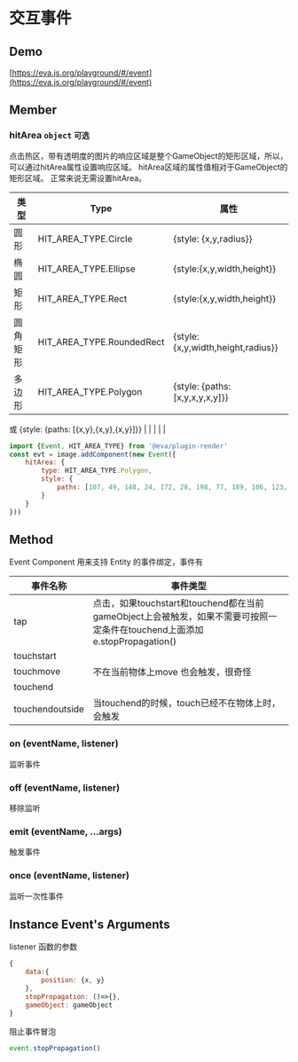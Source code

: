 # 交互事件

## Demo
[https://eva.js.org/playground/#/event](https://eva.js.org/playground/#/event)


## Member
### hitArea `object` `可选` 
点击热区，带有透明度的图片的响应区域是整个GameObject的矩形区域，所以，可以通过hitArea属性设置响应区域。
hitArea区域的属性值相对于GameObject的矩形区域。
正常来说无需设置hitArea。



| 类型     | **Type**                  | **属性**                          |
| -------- | ------------------------- | --------------------------------- |
| 圆形     | HIT_AREA_TYPE.Circle      | {style: {x,y,radius}}             |
| 椭圆     | HIT_AREA_TYPE.Ellipse     | {style:{x,y,width,height}}        |
| 矩形     | HIT_AREA_TYPE.Rect        | {style:{x,y,width,height}}        |
| 圆角矩形 | HIT_AREA_TYPE.RoundedRect | {style:{x,y,width,height,radius}} |
| 多边形   | HIT_AREA_TYPE.Polygon     | {style: {paths: [x,y,x,y,x,y]}}   |
或
{style: {paths: [{x,y},{x,y},{x,y}]}} |
|  |  |  |

```js
import {Event, HIT_AREA_TYPE} from '@eva/plugin-render'
const evt = image.addComponent(new Event({
    hitArea: {
        type: HIT_AREA_TYPE.Polygon,
        style: {
            paths: [107, 49, 148, 24, 172, 28, 198, 77, 189, 106, 123, 198, 71, 180, 10, 80, 34, 32, 90, 37]
        }
    }
}))
```


## Method
Event Component 用来支持 Entity 的事件绑定，事件有

| 事件名称        | 事件类型                                                                                                                  |
| --------------- | ------------------------------------------------------------------------------------------------------------------------- |
| tap             | 点击，如果touchstart和touchend都在当前gameObject上会被触发，如果不需要可按照一定条件在touchend上面添加e.stopPropagation() |
| touchstart      |                                                                                                                           |
| touchmove       | 不在当前物体上move 也会触发，很奇怪                                                                                       |
| touchend        |                                                                                                                           |
| touchendoutside | 当touchend的时候，touch已经不在物体上时，会触发                                                                           |







### on (eventName, listener)


监听事件


### off (eventName, listener)


移除监听


### emit (eventName, ...args)


触发事件


### once (eventName, listener)


监听一次性事件




## Instance Event's Arguments


listener 函数的参数


```js
{
    data:{
    	position: {x, y}
    },
    stopPropagation: ()=>{},
	gameObject: gameObject
}
```


阻止事件冒泡


```js
event.stopPropagation()
```
